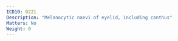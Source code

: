 ```yaml
---
ICD10: D221
Description: "Melanocytic naevi of eyelid, including canthus"
Matters: No
Weight: 0
---
```


